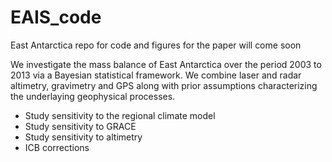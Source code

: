 # EAIS_code
East Antarctica repo for code and figures for the paper will come soon

We investigate the mass balance of East Antarctica over the period 2003 to 2013 via a Bayesian statistical framework.  We combine laser and radar altimetry, gravimetry and GPS along with prior assumptions characterizing the underlaying geophysical processes. 

 - Study sensitivity to the regional climate model
 - Study sensitivity to GRACE
 - Study sensitivity to altimetry
 - ICB corrections
